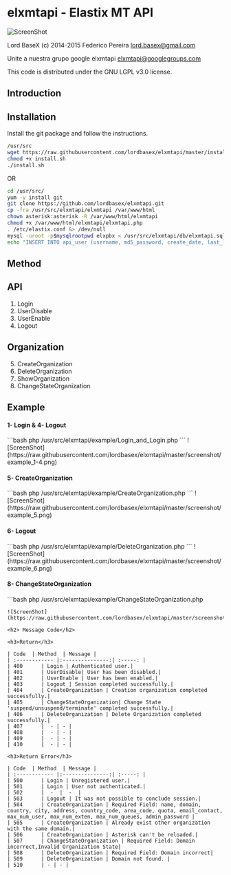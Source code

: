 # elxmtapi - Elastix MT API

![ScreenShot](https://raw.githubusercontent.com/lordbasex/elxmtapi/master/logo/elxmtapi.png)

Lord BaseX (c) 2014-2015
 Federico Pereira <lord.basex@gmail.com>
 
 Unite a nuestra grupo google elxmtapi <elxmtapi@googlegroups.com>

This code is distributed under the GNU LGPL v3.0 license.


## Introduction


## Installation

Install the git package and follow the instructions.

```bash
/usr/src
wget https://raw.githubusercontent.com/lordbasex/elxmtapi/master/install.sh --no-check-certificate -O /usr/src/install.sh
chmod +x install.sh
./install.sh
```

OR


```bash
cd /usr/src/
yum -y install git
git clone https://github.com/lordbasex/elxmtapi.git
cp -fra /usr/src/elxmtapi/elxmtapi /var/www/html
chown asterisk:asterisk -R /var/www/html/elxmtapi
chmod +x /var/www/html/elxmtapi/elxmtapi.php
. /etc/elastix.conf &> /dev/null
mysql -uroot -p$mysqlrootpwd elxpbx < /usr/src/elxmtapi/db/elxmtapi.sql
echo "INSERT INTO api_user (username, md5_password, create_date, last_login, minute_session, enabled) VALUES ('fpereira', md5('iperfex'), now(), NULL, 10, '1');" | mysql -uroot -p$mysqlrootpwd elxpbx
```

## Method

<h2>API</h2>

<ol start="1">
  <li>Login</li>
  <li>UserDisable</li>
  <li>UserEnable</li>
  <li>Logout</li>
</ol>

<h2>Organization</h2>

<ol start="5">
  <li>CreateOrganization</li>
  <li>DeleteOrganization</li>
  <li>ShowOrganization</li>
  <li>ChangeStateOrganization</li>
</ol>

<h2>Example</h2>

<h4>1- Login & 4- Logout</h4>
```bash
php /usr/src/elxmtapi/example/Login_and_Login.php
```
![ScreenShot](https://raw.githubusercontent.com/lordbasex/elxmtapi/master/screenshot/example_1-4.png)

<h4>5- CreateOrganization</h4>
```bash
php /usr/src/elxmtapi/example/CreateOrganization.php
```
![ScreenShot](https://raw.githubusercontent.com/lordbasex/elxmtapi/master/screenshot/example_5.png)

<h4>6- Logout</h4>
```bash
php /usr/src/elxmtapi/example/DeleteOrganization.php
```
![ScreenShot](https://raw.githubusercontent.com/lordbasex/elxmtapi/master/screenshot/example_6.png)

<h4>8- ChangeStateOrganization</h4>
```bash
php /usr/src/elxmtapi/example/ChangeStateOrganization.php

```
![ScreenShot](https://raw.githubusercontent.com/lordbasex/elxmtapi/master/screenshot/example_8.png)

<h2> Message Code</h2>

<h3>Return</h3>

| Code  | Method  | Message |
| :------------ |:---------------:| :-----: |
| 400      | Login | Authenticated user.|
| 401      | UserDisable| User has been disabled.|
| 402      | UserEnable | User has been enabled.|
| 403      | Logout | Session completed successfully.|
| 404      | CreateOrganization | Creation organization completed successfully.|
| 405      | ChangeStateOrganization| Change State 'suspend/unsuspend/terminate' completed successfully.|
| 406      | DeleteOrganization | Delete Organization completed successfully.|
| 407      |  - | - |
| 408      |  - | - |
| 409      |  - | - |
| 410      |  - | - |

<h3>Return Error</h3>

| Code  | Method  | Message |
| :------------ |:---------------:| :-----: |
| 500      | Login | Unregistered user.|
| 501      | Login | User not authenticated.|
| 502      |  -  |  -  |
| 503      | Logout | It was not possible to conclude session.|
| 504      | CreateOrganization | Required Field: name, domain, country, city, address, country_code, area_code, quota, email_contact, max_num_user, max_num_exten, max_num_queues, admin_password |
| 505      | CreateOrganization | Already exist other organization with the same domain.|
| 506      | CreateOrganization | Asterisk can't be reloaded.|
| 507      | ChangeStateOrganization | Required Field: Domain incorrect,Invalid Organization State|
| 508      | DeleteOrganization | Required Field: Domain incorrect|
| 509      | DeleteOrganization | Domain not found. |
| 510      | - | - |

